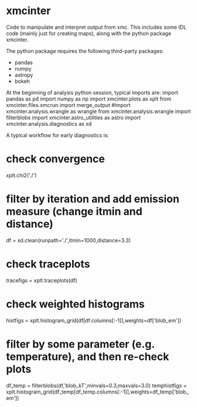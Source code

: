 # xmcinter
Code to manipulate and interpret output from xmc.  This includes some IDL 
code (mainly just for creating maps), along with the python package xmcinter.

The python package requires the following third-party packages:
- pandas
- numpy
- astropy
- bokeh

At the beginning of analysis python session, typical imports are:
import pandas as pd
import numpy as np
import xmcinter.plots as xplt
from xmcinter.files.xmcrun import merge_output
#import xmcinter.analysis.wrangle as wrangle
from xmcinter.analysis.wrangle import filterblobs
import xmcinter.astro_utilities as astro
import xmcinter.analysis.diagnostics as xd

A typical workflow for early diagnostics is:

# check convergence
xplt.chi2('./')

# filter by iteration and add emission measure (change itmin and distance)
df = xd.clean(runpath='./',itmin=1000,distance=3.3)

# check traceplots
tracefigs = xplt.traceplots(df)

# check weighted histograms
histfigs = xplt.histogram_grid(df[df.columns[:-1]],weights=df['blob_em'])

# filter by some parameter (e.g. temperature), and then re-check plots
df_temp = filterblobs(df,'blob_kT',minvals=0.3,maxvals=3.0)
temphistfigs = xplt.histogram_grid(df_temp[df_temp.columns[:-1]],weights=df_temp['blob_em'])